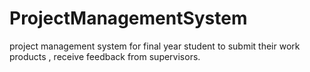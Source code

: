 # ProjectManagementSystem
project management system for final year student to submit their work products , receive feedback from supervisors.
